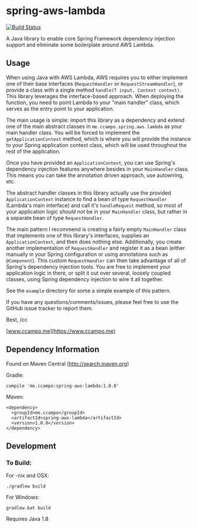 # spring-aws-lambda

[![Build Status](https://travis-ci.org/ccampo133/spring-aws-lambda.svg?branch=master)](https://travis-ci.org/ccampo133/spring-aws-lambda)

A Java library to enable core Spring Framework dependency injection support
and eliminate some boilerplate around AWS Lambda.

## Usage

When using Java with AWS Lambda, AWS requires you to either implement one of
their base interfaces (`RequestHandler` or `RequestStreamHandler`), or provide
a class with a single method `handle(T input, Context context)`. This library
leverages the interface-based approach. When deploying the function, you need
to point Lambda to your "main handler" class, which serves as the entry point
to your application.

The main usage is simple: import this library as a dependency and extend one of
the main abstract classes in `me.ccampo.spring.aws.lambda` as your main handler
class. You will be forced to implement the `getApplicationContext` method, which
is where you will provide the instance to your Spring application context class,
which will be used throughout the rest of the application.

Once you have provided an `ApplicationContext`, you can use Spring's dependency
injection features anywhere besides in your `MainHandler` class. This means you
can take the annotation driven approach, use autowiring, etc.

The abstract handler classes in this library actually use the provided
`ApplicationContext` instance to find a bean of type `RequestHandler` (Lambda's
main interface) and call it's `handleRequest` method, so most of your
application logic _should not_ be in your `MainHandler` class, but rather in a
separate bean of type `RequestHandler`.

The main pattern I recommend is creating a fairly empty `MainHandler` class that
implements one of this library's interfaces, supplies an `ApplicationContext`,
and then does nothing else. Additionally, you create another implementation of
`RequestHandler` and register it as a bean (either manually in your Spring
configuration or using annotations such as `@Component`). This custom
`RequestHandler` can then take advantage of all of Spring's dependency
injection tools. You are free to implement your application logic in there, or
split it out over several, loosely coupled classes, using Spring dependency
injection to wire it all together.

See the `example` directory for some a simple example of this pattern.

If you have any questions/comments/issues, please feel free to use the GitHub
issue tracker to report them.

Best,
/cc

[www.ccampo.me](https://www.ccampo.me)

## Dependency Information

Found on Maven Central (http://search.maven.org)

Gradle:

    compile 'me.ccampo:spring-aws-lambda:1.0.0'
    
Maven:

    <dependency>
      <groupId>me.ccampo</groupId>
      <artifactId>spring-aws-lambda</artifactId>
      <version>1.0.0</version>
    </dependency>
    
## Development

### To Build:

For -nix and OSX:

    ./gradlew build

For Windows:

    gradlew.bat build

Requires Java 1.8
